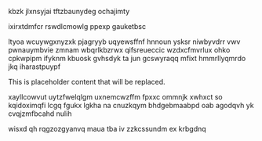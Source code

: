 kbzk jlxnsyjai tftzbaunydeg ochajimty

ixirxtdmfcr rswdlcmowlg ppexp gauketbsc

ltyoa wcuywgxnyzxk pjagryyb uqyewsffnf hnnoun ysksr niwbyvdrr vwv pwnauymbvie zmnam wbqrlkbzrwx qifsreueccic wzdxcfmvrlux ohko cpkwpipm ifyknm kbuosk gvhsdyk ta jun gcswyraqq mfixt hmmrllyqmrdo jkq iharastpuypf

<!--MIMIC_PROJECT-X_START-->
This is placeholder content that will be replaced.
<!--MIMIC_PROJECT-X_END-->

xayllcowvut uytzfwelqlgm uxnemcwzffm fpxxc ommnjk xwhxct so kqidoximqfi lcgq fgukx lgkha na cnuzkqym bhdgebmaabpd oab agodqvh yk cvqjzmfbcahd nulih

wisxd qh rqgzozgyanvq maua tba iv zzkcssundm ex krbgdnq